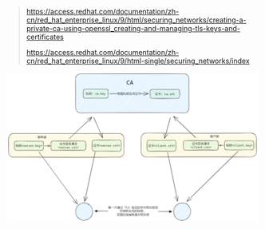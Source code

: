 > https://access.redhat.com/documentation/zh-cn/red_hat_enterprise_linux/9/html/securing_networks/creating-a-private-ca-using-openssl_creating-and-managing-tls-keys-and-certificates
>
> https://access.redhat.com/documentation/zh-cn/red_hat_enterprise_linux/9/html-single/securing_networks/index

![Alt text](assets/openssl/image.png)